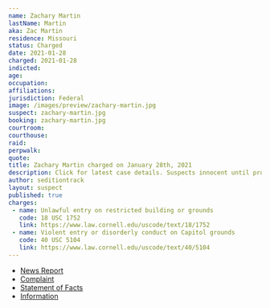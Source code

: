 ```yaml
---
name: Zachary Martin
lastName: Martin
aka: Zac Martin
residence: Missouri
status: Charged
date: 2021-01-28
charged: 2021-01-28
indicted:
age:
occupation:
affiliations:
jurisdiction: Federal
image: /images/preview/zachary-martin.jpg
suspect: zachary-martin.jpg
booking: zachary-martin.jpg
courtroom:
courthouse:
raid:
perpwalk:
quote:
title: Zachary Martin charged on January 28th, 2021
description: Click for latest case details. Suspects innocent until proven guilty.
author: seditiontrack
layout: suspect
published: true
charges:
 - name: Unlawful entry on restricted building or grounds
   code: 18 USC 1752
   link: https://www.law.cornell.edu/uscode/text/18/1752
 - name: Violent entry or disorderly conduct on Capitol grounds
   code: 40 USC 5104
   link: https://www.law.cornell.edu/uscode/text/40/5104
---
```

- [News Report](https://www.news-leader.com/story/news/local/missouri/2021/01/28/u-s-capitol-riots-document-shows-why-springfield-man-zachary-martin-arrested/4301430001/)
- [Complaint](https://www.justice.gov/opa/page/file/1361576/download)
- [Statement of Facts](https://www.justice.gov/opa/page/file/1361576/download)
- [Information](https://www.justice.gov/usao-dc/case-multi-defendant/file/1379301/download)
